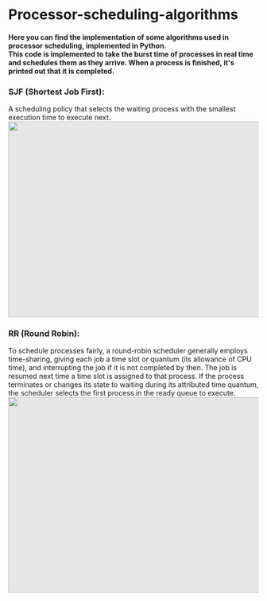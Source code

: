 # Processor-scheduling-algorithms
<h4>Here you can find the implementation of some algorithms used in processor scheduling, implemented in Python.<br>This code is implemented to take the burst time of processes in real time and schedules them as they arrive. When a process is finished, it's printed out that it is completed.</h4>

<h3>SJF (Shortest Job First):</h3>
A scheduling policy that selects the waiting process with the smallest execution time to execute next.

<img style="display: block;-webkit-user-select: none;margin: auto;cursor: zoom-in;background-color: hsl(0, 0%, 90%);transition: background-color 300ms;" src="https://www.linkpicture.com/q/sjf.jpg" width="665" height="393">

<h3>RR (Round Robin):</h3>
To schedule processes fairly, a round-robin scheduler generally employs time-sharing, giving each job a time slot or quantum (its allowance of CPU time), and interrupting the job if it is not completed by then. The job is resumed next time a time slot is assigned to that process. If the process terminates or changes its state to waiting during its attributed time quantum, the scheduler selects the first process in the ready queue to execute.

<img style="display: block;-webkit-user-select: none;margin: auto;cursor: zoom-in;background-color: hsl(0, 0%, 90%);transition: background-color 300ms;" src="https://www.linkpicture.com/q/rr_5.jpg" width="576" height="393">
